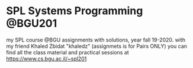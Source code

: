 # SPL Systems Programming @BGU201
my SPL course @BGU  assignments with solutions, year fall 19-2020.
with my friend Khaled Zbidat "khaledz" (assignmets is for Pairs ONLY) 
you can find all the class material and practical sessions at https://www.cs.bgu.ac.il/~spl201
